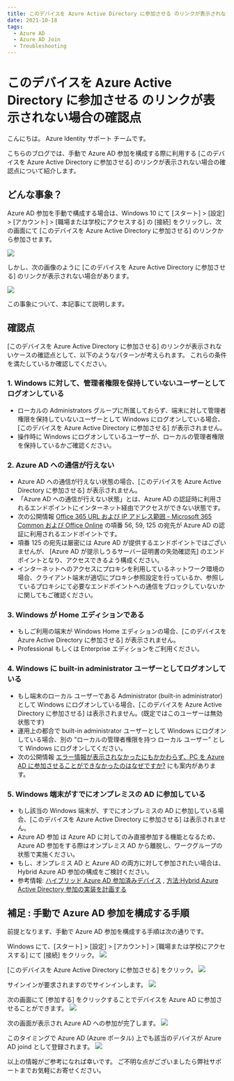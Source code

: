 ```yaml
---
title: このデバイスを Azure Active Directory に参加させる のリンクが表示されない場合の確認点
date: 2021-10-18
tags:
  - Azure AD
  - Azure AD Join
  - Troubleshooting
---
```

# このデバイスを Azure Active Directory に参加させる のリンクが表示されない場合の確認点

こんにちは。 Azure Identity サポート チームです。

こちらのブログでは、手動で Azure AD 参加を構成する際に利用する [このデバイスを Azure Active Directory に参加させる] のリンクが表示されない場合の確認点について紹介します。
<!-- more -->

## どんな事象？
Azure AD 参加を手動で構成する場合は、Windows 10 にて [スタート] > [設定] > [アカウント] > [職場または学校にアクセスする] の [接続] をクリックし、次の画面にて [このデバイスを Azure Active Directory に参加させる] のリンクから参加させます。

![](./aadj-link-is-not-displayed/screen1.png)

しかし、次の画像のように [このデバイスを Azure Active Directory に参加させる] のリンクが表示されない場合があります。

![](./aadj-link-is-not-displayed/screen2.png)

この事象について、本記事にて説明します。


## 確認点
 
[このデバイスを Azure Active Directory に参加させる] のリンクが表示されないケースの確認点として、以下のようなパターンが考えられます。
これらの条件を満たしているか確認してください。
 

### 1. Windows に対して、管理者権限を保持していないユーザーとしてログオンしている
   - ローカルの Administrators グループに所属しておらず、端末に対して管理者権限を保持していないユーザーとして Windows にログオンしている場合、[このデバイスを Azure Active Directory に参加させる] が表示されません。
   - 操作時に Windows にログオンしているユーザーが、ローカルの管理者権限を保持しているかご確認ください。


### 2. Azure AD への通信が行えない
   - Azure AD への通信が行えない状態の場合、[このデバイスを Azure Active Directory に参加させる] が表示されません。
   - 「Azure AD への通信が行えない状態」とは、Azure AD の認証時に利用されるエンドポイントにインターネット経由でアクセスができない状態です。
   - 次の公開情報  [Office 365 URL および IP アドレス範囲 - Microsoft 365 Common および Office Online](https://docs.microsoft.com/ja-jp/microsoft-365/enterprise/urls-and-ip-address-ranges?view=o365-worldwide#microsoft-365-common-and-office-online) の項番 56, 59, 125 の宛先が Azure AD の認証に利用されるエンドポイントです。
   - 項番 125 の宛先は厳密には Azure AD が提供するエンドポイントではございませんが、 [Azure AD が提示しうるサーバー証明書の失効確認先] のエンドポイントとなり、アクセスできるよう構成ください。
   - インターネットへのアクセスにプロキシを利用しているネットワーク環境の場合、クライアント端末が適切にプロキシ参照設定を行っているか、参照しているプロキシにて必要なエンドポイントへの通信をブロックしていないかに関してもご確認ください。


### 3. Windows が Home エディションである
   - もしご利用の端末が Windows Home エディションの場合、[このデバイスを Azure Active Directory に参加させる] が表示されません。
   - Professional もしくは Enterprise エディションをご利用ください。


### 4. Windows に built-in administrator ユーザーとしてログオンしている
   - もし端末のローカル ユーザーである Administrator (built-in administrator) として Windows にログオンしている場合、[このデバイスを Azure Active Directory に参加させる] は表示されません。(既定ではこのユーザーは無効状態です)
   - 運用上の都合で built-in administrator ユーザーとして Windows にログオンしている場合、別の "ローカルの管理者権限を持つ ローカル ユーザー” として Windows にログオンしてください。
   - 次の公開情報 [エラー情報が表示されなかったにもかかわらず、PC を Azure AD に参加させることができなかったのはなぜですか?](https://docs.microsoft.com/ja-jp/azure/active-directory/devices/faq#----------------------pc---azure-ad-----------------------) にも案内があります。


### 5. Windows 端末がすでにオンプレミスの AD に参加している
   - もし該当の Windows 端末が、すでにオンプレミスの AD に参加している場合、[このデバイスを Azure Active Directory に参加させる]  は表示されません。
   - Azure AD 参加 は Azure AD に対してのみ直接参加する機能となるため、Azure AD 参加をする際はオンプレミス AD から離脱し、ワークグループの状態で実施ください。
   - もし、オンプレミス AD と Azure AD の両方に対して参加されたい場合は、Hybrid Azure AD 参加の構成をご検討ください。
   - 参考情報: [ハイブリッド Azure AD 参加済みデバイス](https://docs.microsoft.com/ja-jp/azure/active-directory/devices/concept-azure-ad-join-hybrid)
    , [方法:Hybrid Azure Active Directory 参加の実装を計画する](https://docs.microsoft.com/ja-jp/azure/active-directory/devices/hybrid-azuread-join-plan)


## 補足  :  手動で Azure AD 参加を構成する手順

前提となります、手動で Azure AD 参加を構成する手順は次の通りです。

Windows にて、[スタート] > [設定] > [アカウント] > [職場または学校にアクセスする] にて [接続] をクリック。
![](./aadj-link-is-not-displayed/joinaad1.png)


[このデバイスを Azure Active Directory に参加させる] をクリック。
![](./aadj-link-is-not-displayed/joinaad2.png)


サインインが要求されますのでサインインします。
![](./aadj-link-is-not-displayed/joinaad3.png)

次の画面にて [参加する] をクリックすることでデバイスを Azure AD に参加させることができます。
![](./aadj-link-is-not-displayed/joinaad4.png)

次の画面が表示され Azure AD への参加が完了します。
![](./aadj-link-is-not-displayed/joinaad5.png)

このタイミングで Azure AD (Azure ポータル) 上でも該当のデバイスが Azure AD joind として登録されます。
![](./aadj-link-is-not-displayed/joinaad6.png)


以上の情報がご参考になれば幸いです。
ご不明な点がございましたら弊社サポートまでお気軽にお寄せください。
